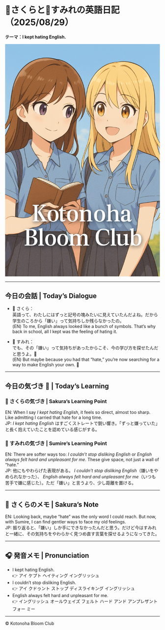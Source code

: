 # 🌸さくらと🌷すみれの英語日記（2025/08/29）  
**テーマ：I kept hating English.**

![cover](./images/cover.png)

---

## 今日の会話 | Today’s Dialogue  
- 🌸 さくら：  
英語って、わたしにはずっと記号の塊みたいに見えていたんだよね。だから学生のころから「嫌い」って気持ちしか残らなかったの。  
(EN) To me, English always looked like a bunch of symbols. That’s why back in school, all I kept was the feeling of hating it.  

- 🌷 すみれ：  
でも、その「嫌い」って気持ちがあったからこそ、今の学び方を探せたんだと思うよ。🌱  
(EN) But maybe because you had that “hate,” you’re now searching for a way to make English your own. 🌱  

---

## 今日の気づき 🌸 | Today’s Learning  

### 🌸 さくらの気づき | Sakura’s Learning Point  
EN: When I say *I kept hating English*, it feels so direct, almost too sharp. Like admitting I carried that hate for a long time.  
JP: *I kept hating English* はすごくストレートで鋭い響き。「ずっと嫌っていた」と長く抱えていたことを認めている感じがする。  

### 🌷 すみれの気づき | Sumire’s Learning Point  
EN: There are softer ways too: *I couldn’t stop disliking English* or *English always felt hard and unpleasant for me*. These give space, not just a wall of “hate.”  
JP: 他にもやわらげた表現がある。 *I couldn’t stop disliking English*（嫌いをやめられなかった）、 *English always felt hard and unpleasant for me*（いつも苦手で嫌に感じた）。ただ「嫌い」と言うより、少し距離を置ける。  

---

## 💬 さくらのメモ | Sakura’s Note  
EN: Looking back, maybe “hate” was the only word I could reach. But now, with Sumire, I can find gentler ways to face my old feelings.  
JP: 振り返ると、「嫌い」しか手にできなかったんだと思う。だけど今はすみれと一緒に、その気持ちをやわらかく見つめ直す言葉を探せるようになってきた。  

---

## 🎧 発音メモ | Pronunciation  
- I kept hating English.  
👉 アイ ケプト ヘイティング イングリッシュ  
- I couldn’t stop disliking English.  
👉 アイ クドゥント ストップ ディスライキング イングリッシュ  
- English always felt hard and unpleasant for me.  
👉 イングリッシュ オールウェイズ フェルト ハード アンド アンプレザント フォー ミー  

---

© Kotonoha Bloom Club